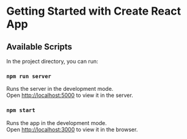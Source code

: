 # Getting Started with Create React App

## Available Scripts

In the project directory, you can run:

### `npm run server`

Runs the server in the development mode.\
Open [http://localhost:5000](http://localhost:5000) to view it in the server.

### `npm start`

Runs the app in the development mode.\
Open [http://localhost:3000](http://localhost:3000) to view it in the browser.
